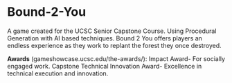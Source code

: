 # Bound-2-You
A game created for the UCSC Senior Capstone Course. Using Procedural Generation with AI based techniques. Bound 2 You offers players an endless experience as they work to replant the forest they once destroyed.

**Awards** (gameshowcase.ucsc.edu/the-awards/):
Impact Award- For socially engaged work.
Capstone Technical Innovation Award- Excellence in technical execution and innovation.
